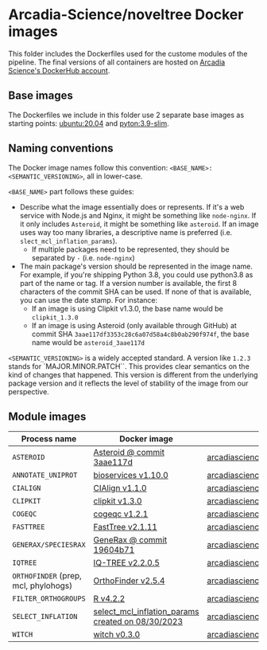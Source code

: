 # Arcadia-Science/noveltree Docker images

This folder includes the Dockerfiles used for the custome modules of the pipeline. The final versions of all containers are hosted on [Arcadia Science's DockerHub account](https://hub.docker.com/u/arcadiascience).

## Base images

The Dockerfiles we include in this folder use 2 separate base images as starting points: [ubuntu:20.04](https://hub.docker.com/layers/library/ubuntu/20.04/images/sha256-3246518d9735254519e1b2ff35f95686e4a5011c90c85344c1f38df7bae9dd37?context=explore) and [pyton:3.9-slim](https://hub.docker.com/layers/library/python/3.9-slim/images/sha256-b370e60efdfcc5fcb0a080c0905bbcbeb1060db3ce07c3ea0e830b0d4a17f758).

## Naming conventions

The Docker image names follow this convention: `<BASE_NAME>:<SEMANTIC_VERSIONING>`, all in lower-case.

`<BASE_NAME>` part follows these guides:
* Describe what the image essentially does or represents. If it's a web service with Node.js and Nginx, it might be something like `node-nginx`. If it only includes `Asteroid`, it might be something like `asteroid`. If an image uses way too many libraries, a descriptive name is preferred (i.e. `slect_mcl_inflation_params`).
  * If multiple packages need to be represented, they should be separated by `-` (i.e. `node-nginx`)
* The main package's version should be represented in the image name. For example, if you're shipping Python 3.8, you could use python3.8 as part of the name or tag. If a version number is available, the first 8 characters of the commit SHA can be used. If none of that is available, you can use the date stamp. For instance:
  * If an image is using Clipkit v1.3.0, the base name would be `clipkit_1.3.0`
  * If an image is using Asteroid (only available through GitHub) at commit SHA `3aae117df3353c28c6a07d58a4c8b0ab290f974f`, the base name would be `asteroid_3aae117d`

`<SEMANTIC_VERSIONING>` is a widely accepted standard. A version like `1.2.3` stands for `MAJOR.MINOR.PATCH``. This provides clear semantics on the kind of changes that happened. This version is different from the underlying package version and it reflects the level of stability of the image from our perspective.

## Module images

| Process name                         | Docker image                                                         | Hosted image location                                                                                                    |
| ------------------------------------ | -------------------------------------------------------------------- | ----------------------------------------------------------------------------------------------------------------- |
| `ASTEROID`                           | [Asteroid @ commit 3aae117d](./asteroid/)                             | [arcadiascience/asteroid_3aae117d-disco_20e10c33](https://hub.docker.com/r/arcadiascience/asteroid_3aae117d-disco_20e10c33)
| `ANNOTATE_UNIPROT`                   | [bioservices v1.10.0](./bioservices/)                             | [arcadiascience/bioservices_1.10.0](https://hub.docker.com/r/arcadiascience/bioservices_1.10.0)                       |
| `CIALIGN`                            | [CIAlign v1.1.0](./cialign/)                                         | [arcadiascience/cialign_1.1.0](https://hub.docker.com/r/arcadiascience/cialign_1.1.0)                             |
| `CLIPKIT`                            | [clipkit v1.3.0](./clipkit/)                                         | [arcadiascience/clipkit_1.3.0-seqmagick_0.8.4](https://hub.docker.com/r/arcadiascience/clipkit_1.3.0-seqmagick_0.8.4)                             |
| `COGEQC`                             | [cogeqc v1.2.1](./cogeqc/)                                           | [arcadiascience/cogeqc_1.2.1](https://hub.docker.com/r/arcadiascience/cogeqc_1.2.1)                               |
| `FASTTREE`                 | [FastTree v2.1.11](./fasttree/)                               | [arcadiascience/fasttree_2.1.11](https://hub.docker.com/r/arcadiascience/fasttree_2.1.11)                         |
| `GENERAX/SPECIESRAX`                 | [GeneRax @ commit 19604b71](./generax/)                               | [arcadiascience/generax_19604b71](https://hub.docker.com/r/arcadiascience/generax_19604b71)                         |
| `IQTREE`                             | [IQ-TREE v2.2.0.5](./iqtree/)                                        | [arcadiascience/iqtree_2.2.0.5](https://hub.docker.com/r/arcadiascience/iqtree_2.2.0.5)                        |
| `ORTHOFINDER` (prep, mcl, phylohogs) | [OrthoFinder v2.5.4](./orthofinder)                                  | [arcadiascience/orthofinder_2.5.4](https://hub.docker.com/r/arcadiascience/orthofinder_2.5.4)                     |
| `FILTER_ORTHOGROUPS`                 | [R v4.2.2](./rbase/)                                                 | [arcadiascience/rbase_4.2.2](https://hub.docker.com/r/arcadiascience/rbase_4.2.2)                                 |
| `SELECT_INFLATION`                   | [select_mcl_inflation_params created on 08/30/2023](./select_mcl_inflation_params/) | [arcadiascience/select_mcl_inflation_params_08302023](https://hub.docker.com/r/arcadiascience/select_mcl_inflation_params_08302023) |
| `WITCH`                   | [witch v0.3.0](./witch/) | [arcadiascience/witch_0.3.0](https://hub.docker.com/r/arcadiascience/witch_0.3.0) |
